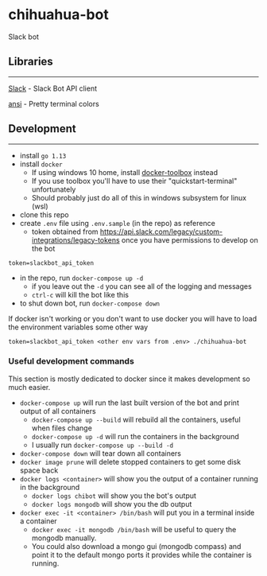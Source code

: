 # chihuahua-bot

Slack bot

## Libraries
---

[Slack](https://github.com/nlopes/slack) - Slack Bot API client

[ansi](https://github.com/mgutz/ansi) - Pretty terminal colors

## Development
---



- install `go 1.13`
- install `docker`
  - If using windows 10 home, install [docker-toolbox](https://docs.docker.com/toolbox/toolbox_install_windows/) instead
  - If you use toolbox you'll have to use their "quickstart-terminal" unfortunately
  - Should probably just do all of this in windows subsystem for linux (wsl)
- clone this repo
- create `.env` file using `.env.sample` (in the repo) as reference
  - token obtained from https://api.slack.com/legacy/custom-integrations/legacy-tokens once you have permissions to develop on the bot

```
token=slackbot_api_token
```

- in the repo, run `docker-compose up -d`
  - if you leave out the `-d` you can see all of the logging and messages
  - `ctrl-c` will kill the bot like this
- to shut down bot, run `docker-compose down`

If docker isn't working or you don't want to use docker you will have to load the environment variables some other way

`token=slackbot_api_token <other env vars from .env> ./chihuahua-bot`

### Useful development commands

This section is mostly dedicated to docker since it makes development so much easier.

- `docker-compose up` will run the last built version of the bot and print output of all containers
  - `docker-compose up --build` will rebuild all the containers, useful when files change
  - `docker-compose up -d` will run the containers in the background
  - I usually run `docker-compose up --build -d`
- `docker-compose down` will tear down all containers
- `docker image prune` will delete stopped containers to get some disk space back
- `docker logs <container>` will show you the output of a container running in the background
  - `docker logs chibot` will show you the bot's output
  - `docker logs mongodb` will show you the db output
- `docker exec -it <container> /bin/bash` will put you in a terminal inside a container
  - `docker exec -it mongodb /bin/bash` will be useful to query the mongodb manually. 
  - You could also download a mongo gui (mongodb compass) and point it to the default mongo ports it provides while the container is running.
